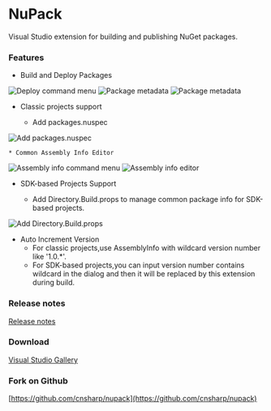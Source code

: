 # NuPack
Visual Studio extension for building and publishing NuGet packages.

### Features
* Build and Deploy Packages

![Deploy command menu](https://raw.githubusercontent.com/cnsharp/nupack/master/screenshots/2.x/DeployCommandMenu.png)
![Package metadata](https://raw.githubusercontent.com/cnsharp/nupack/master/screenshots/2.x/PackageMetadataDialog.png)
![Package metadata](https://raw.githubusercontent.com/cnsharp/nupack/master/screenshots/2.x/DeployDialog.png)

* Classic projects support

	* Add packages.nuspec

![Add packages.nuspec](https://raw.githubusercontent.com/cnsharp/nupack/master/screenshots/2.x/NuspecCommandMenu.png)

	* Common Assembly Info Editor

![Assembly info command menu](https://raw.githubusercontent.com/cnsharp/nupack/master/screenshots/2.x/AssemblyInfoCommandMenu.png)
![Assembly info editor](https://raw.githubusercontent.com/cnsharp/nupack/master/screenshots/2.x/AssemblyInfoDialog.png)


* SDK-based Projects Support

	* Add Directory.Build.props to manage common package info for SDK-based projects.

![Add Directory.Build.props](https://raw.githubusercontent.com/cnsharp/nupack/master/screenshots/2.x/DirectoryBuildPropsCommandMenu.png)

* Auto Increment Version
	* For classic projects,use AssemblyInfo with wildcard version number like '1.0.*'.
	* For SDK-based projects,you can input version number contains wildcard in the dialog and then it will be replaced by this extension during build.

### Release notes

[Release notes](https://raw.githubusercontent.com/cnsharp/nupack/master/src/release_notes.txt)

### Download

[Visual Studio Gallery](https://marketplace.visualstudio.com/items?itemName=CnSharpStudio.NuPack)

### Fork on Github
[https://github.com/cnsharp/nupack](https://github.com/cnsharp/nupack)
 